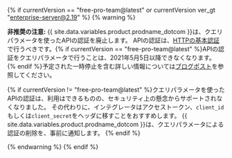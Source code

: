 {% if currentVersion == "free-pro-team@latest" or currentVersion ver_gt "enterprise-server@2.19" %}
{% warning %}

**非推奨の注意:** {{ site.data.variables.product.prodname_dotcom }}は、クエリパラメータを使ったAPIの認証を廃止します。 APIの認証は、[HTTPの基本認証](/v3/auth/#via-oauth-and-personal-access-tokens)で行うべきです。{% if currentVersion == "free-pro-team@latest" %}APIの認証をクエリパラメータで行うことは、2021年5月5日以降できなくなります。 {% endif %}予定された一時停止を含む詳しい情報については[ブログポスト](https://developer.github.com/changes/2020-02-10-deprecating-auth-through-query-param/)を参照してください。

{% if currentVersion != "free-pro-team@latest" %}クエリパラメータを使ったAPIの認証は、利用はできるものの、セキュリティ上の懸念からサポートされなくなりました。 その代わりに、インテグレータはアクセストークン、`client_id`もしくは`client_secret`をヘッダに移すことをおすすめします。 {{ site.data.variables.product.prodname_dotcom }}は、クエリパラメータによる認証の削除を、事前に通知します。 {% endif %}

{% endwarning %}
{% endif %}
